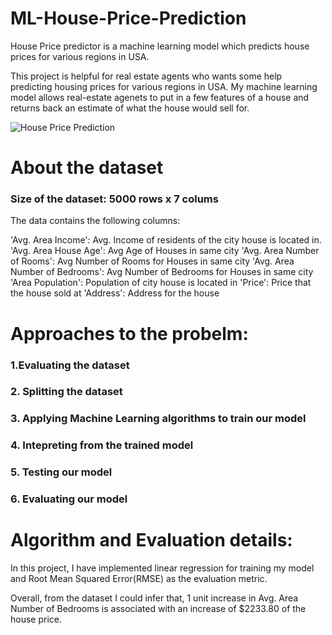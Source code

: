 # ML-House-Price-Prediction

House Price predictor is a  machine learning model which predicts house prices for various regions in USA.

This project is helpful for real estate agents who wants some help predicting housing prices for various regions in USA. My machine learning model allows real-estate agenets to put in a few features of a house and returns back an estimate of what the house would sell for.

![House Price Prediction](http://terreneaconsulting.com/wp-content/uploads/sites/31/2018/01/housing.jpg)

# About the dataset

### Size of the dataset: 5000 rows x 7 colums

The data contains the following columns:

'Avg. Area Income': Avg. Income of residents of the city house is located in.
'Avg. Area House Age': Avg Age of Houses in same city
'Avg. Area Number of Rooms': Avg Number of Rooms for Houses in same city
'Avg. Area Number of Bedrooms': Avg Number of Bedrooms for Houses in same city
'Area Population': Population of city house is located in
'Price': Price that the house sold at
'Address': Address for the house


# Approaches to the probelm:

### 1.Evaluating the dataset
### 2. Splitting the dataset
### 3. Applying Machine Learning algorithms to train our model
### 4. Intepreting from the trained model
### 5. Testing our model
### 6. Evaluating our model


# Algorithm and Evaluation details:

In this project, I have implemented linear regression for training my model and Root Mean Squared Error(RMSE) as the evaluation metric. 

Overall, from the dataset I could infer that, 1 unit increase in Avg. Area Number of Bedrooms is associated with an increase of $2233.80 of the house price.





